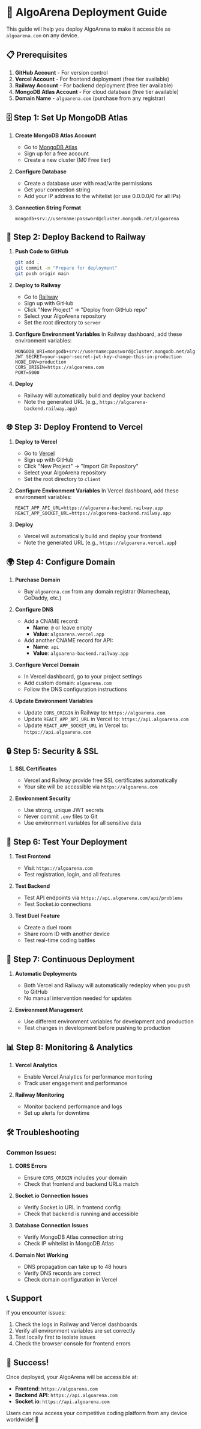 # 🚀 AlgoArena Deployment Guide

This guide will help you deploy AlgoArena to make it accessible as `algoarena.com` on any device.

## 📋 Prerequisites

1. **GitHub Account** - For version control
2. **Vercel Account** - For frontend deployment (free tier available)
3. **Railway Account** - For backend deployment (free tier available)
4. **MongoDB Atlas Account** - For cloud database (free tier available)
5. **Domain Name** - `algoarena.com` (purchase from any registrar)

## 🗄️ Step 1: Set Up MongoDB Atlas

1. **Create MongoDB Atlas Account**
   - Go to [MongoDB Atlas](https://www.mongodb.com/atlas)
   - Sign up for a free account
   - Create a new cluster (M0 Free tier)

2. **Configure Database**
   - Create a database user with read/write permissions
   - Get your connection string
   - Add your IP address to the whitelist (or use 0.0.0.0/0 for all IPs)

3. **Connection String Format**
   ```
   mongodb+srv://username:password@cluster.mongodb.net/algoarena
   ```

## 🔧 Step 2: Deploy Backend to Railway

1. **Push Code to GitHub**
   ```bash
   git add .
   git commit -m "Prepare for deployment"
   git push origin main
   ```

2. **Deploy to Railway**
   - Go to [Railway](https://railway.app)
   - Sign up with GitHub
   - Click "New Project" → "Deploy from GitHub repo"
   - Select your AlgoArena repository
   - Set the root directory to `server`

3. **Configure Environment Variables**
   In Railway dashboard, add these environment variables:
   ```
   MONGODB_URI=mongodb+srv://username:password@cluster.mongodb.net/algoarena
   JWT_SECRET=your-super-secret-jwt-key-change-this-in-production
   NODE_ENV=production
   CORS_ORIGIN=https://algoarena.com
   PORT=5000
   ```

4. **Deploy**
   - Railway will automatically build and deploy your backend
   - Note the generated URL (e.g., `https://algoarena-backend.railway.app`)

## 🌐 Step 3: Deploy Frontend to Vercel

1. **Deploy to Vercel**
   - Go to [Vercel](https://vercel.com)
   - Sign up with GitHub
   - Click "New Project" → "Import Git Repository"
   - Select your AlgoArena repository
   - Set the root directory to `client`

2. **Configure Environment Variables**
   In Vercel dashboard, add these environment variables:
   ```
   REACT_APP_API_URL=https://algoarena-backend.railway.app
   REACT_APP_SOCKET_URL=https://algoarena-backend.railway.app
   ```

3. **Deploy**
   - Vercel will automatically build and deploy your frontend
   - Note the generated URL (e.g., `https://algoarena.vercel.app`)

## 🌍 Step 4: Configure Domain

1. **Purchase Domain**
   - Buy `algoarena.com` from any domain registrar (Namecheap, GoDaddy, etc.)

2. **Configure DNS**
   - Add a CNAME record:
     - **Name**: `@` or leave empty
     - **Value**: `algoarena.vercel.app`
   - Add another CNAME record for API:
     - **Name**: `api`
     - **Value**: `algoarena-backend.railway.app`

3. **Configure Vercel Domain**
   - In Vercel dashboard, go to your project settings
   - Add custom domain: `algoarena.com`
   - Follow the DNS configuration instructions

4. **Update Environment Variables**
   - Update `CORS_ORIGIN` in Railway to: `https://algoarena.com`
   - Update `REACT_APP_API_URL` in Vercel to: `https://api.algoarena.com`
   - Update `REACT_APP_SOCKET_URL` in Vercel to: `https://api.algoarena.com`

## 🔒 Step 5: Security & SSL

1. **SSL Certificates**
   - Vercel and Railway provide free SSL certificates automatically
   - Your site will be accessible via `https://algoarena.com`

2. **Environment Security**
   - Use strong, unique JWT secrets
   - Never commit `.env` files to Git
   - Use environment variables for all sensitive data

## 📱 Step 6: Test Your Deployment

1. **Test Frontend**
   - Visit `https://algoarena.com`
   - Test registration, login, and all features

2. **Test Backend**
   - Test API endpoints via `https://api.algoarena.com/api/problems`
   - Test Socket.io connections

3. **Test Duel Feature**
   - Create a duel room
   - Share room ID with another device
   - Test real-time coding battles

## 🔄 Step 7: Continuous Deployment

1. **Automatic Deployments**
   - Both Vercel and Railway will automatically redeploy when you push to GitHub
   - No manual intervention needed for updates

2. **Environment Management**
   - Use different environment variables for development and production
   - Test changes in development before pushing to production

## 📊 Step 8: Monitoring & Analytics

1. **Vercel Analytics**
   - Enable Vercel Analytics for performance monitoring
   - Track user engagement and performance

2. **Railway Monitoring**
   - Monitor backend performance and logs
   - Set up alerts for downtime

## 🛠️ Troubleshooting

### Common Issues:

1. **CORS Errors**
   - Ensure `CORS_ORIGIN` includes your domain
   - Check that frontend and backend URLs match

2. **Socket.io Connection Issues**
   - Verify Socket.io URL in frontend config
   - Check that backend is running and accessible

3. **Database Connection Issues**
   - Verify MongoDB Atlas connection string
   - Check IP whitelist in MongoDB Atlas

4. **Domain Not Working**
   - DNS propagation can take up to 48 hours
   - Verify DNS records are correct
   - Check domain configuration in Vercel

## 📞 Support

If you encounter issues:
1. Check the logs in Railway and Vercel dashboards
2. Verify all environment variables are set correctly
3. Test locally first to isolate issues
4. Check the browser console for frontend errors

## 🎉 Success!

Once deployed, your AlgoArena will be accessible at:
- **Frontend**: `https://algoarena.com`
- **Backend API**: `https://api.algoarena.com`
- **Socket.io**: `https://api.algoarena.com`

Users can now access your competitive coding platform from any device worldwide! 🚀 